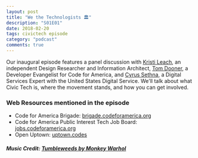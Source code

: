 ```yaml
---
layout: post
title: "We the Technologists 🏛"
description: "S01E01"
date: 2018-02-20
tags: civictech episode
category: "podcast"
comments: true
---
```

Our inaugural episode features a panel discussion with [Kristi Leach](https://twitter.com/kristil), an independent Design Researcher and Information Architect, [Tom Dooner](https://twitter.com/tomdooner), a Developer Evangelist for Code for America, and [Cyrus Sethna](https://twitter.com/c_sethna), a Digital Services Expert with the United States Digital Service. We'll talk about what Civic Tech is, where the movement stands, and how you can get involved.

### Web Resources mentioned in the episode

- Code for America Brigade: [brigade.codeforamerica.org](https://brigade.codeforamerica.org)
- Code for America Public Interest Tech Job Board: [jobs.codeforamerica.org](https://jobs.codeforamerica.org)
- Open Uptown: [uptown.codes](http://uptown.codes)

##### Music Credit: [Tumbleweeds by Monkey Warhol](http://freemusicarchive.org/music/Monkey_Warhol/Lonely_Hearts_Challenge/Monkey_Warhol_-_Tumbleweeds)
